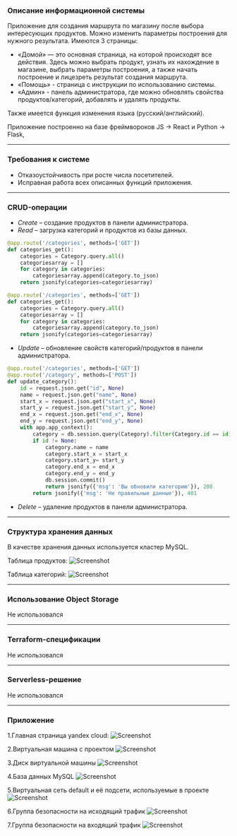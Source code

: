 ### Описание информационной системы
Приложение для создания маршрута по магазину после выбора интересующих продуктов. Можно изменить параметры построения для нужного результата. Имеются 3 страницы:
+ «Домой» — это основная страница, на которой происходят все действия. Здесь можно выбрать продукт, узнать их нахождение в магазине, выбрать параметры построения, а также начать построение и лицезреть результат создания маршрута.
+ «Помощь» - страница с инструкции по использованию системы.
+ «Админ» - панель администратора, где можно обновлять свойства продуктов/категорий, добавлять и удалять продукты.

Также имеется функция изменения языка (русский/английский).

Приложение построенно на базе фреймвороков JS -> React и Python -> Flask, 
***
### Требования к системе
+ Отказоустойчивость при росте числа посетителей.
+ Исправная работа всех описанных функций приложения.
***
### CRUD-операции
+ _Create_ – создание продуктов в панели администратора.
+ _Read_ – загрузка категорий и продуктов из базы данных.
```python
@app.route('/categories', methods=['GET'])
def categories_get():
    categories = Category.query.all()
    categoriesarray = []
    for category in categories:
        categoriesarray.append(category.to_json)
    return jsonify(categories=categoriesarray)
```
```python
@app.route('/categories', methods=['GET'])
def categories_get():
    categories = Category.query.all()
    categoriesarray = []
    for category in categories:
        categoriesarray.append(category.to_json)
    return jsonify(categories=categoriesarray)
```
+ _Update_ – обновление свойств категорий/продуктов в панели администратора.
```python
@app.route('/categories', methods=['GET'])
@app.route('/category', methods=['POST'])
def update_category():
    id = request.json.get("id", None)
    name = request.json.get("name", None)
    start_x = request.json.get("start_x", None)
    start_y = request.json.get("start_y", None)
    end_x = request.json.get("end_x", None)
    end_y = request.json.get("end_y", None)
    with app.app_context():
        category = db.session.query(Category).filter(Category.id == id).first()
        if id != None:
            category.name = name
            category.start_x = start_x
            category.start_y= start_y
            category.end_x = end_x
            category.end_y = end_y
            db.session.commit()
            return jsonify({'msg': 'Вы обновили категорию'}), 200
        return jsonify({'msg': 'Не правильные данные'}), 401
```
+ _Delete_ – удаление продуктов в панели администратора.
***
### Структура хранения данных
В качестве хранения данных используется кластер MySQL.

Таблица продуктов:
![Screenshot](./screenshots/1_table_prod.jpg)

Таблица категорий:
![Screenshot](./screenshots/2_table_category.jpg)
***
### Использование Object Storage
Не использовался
***
### Terraform-спецификации
Не использовался
***
### Serverless-решение
Не использовался
***
### Приложение
1.Главная страница yandex cloud:
![Screenshot](./screenshots/3_main_page.jpg)

2.Виртуальная машина с проектом
![Screenshot](./screenshots/4_vm.jpg)

3.Диск виртуальной машины
![Screenshot](./screenshots/5_vm_disk.jpg)

4.База данных MySQL
![Screenshot](./screenshots/6_db.jpg)

5.Виртуальная сеть default и её подсети, используемые в проекте
![Screenshot](./screenshots/7_network.jpg)

6.Группа безопасности на исходящий трафик
![Screenshot](./screenshots/8_secgroup1.jpg)

7.Группа безопасности на входящий трафик
![Screenshot](./screenshots/9_secgroup2.jpg)
